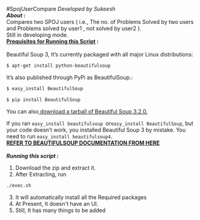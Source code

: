 #SpojUserCompare
<i>Developed by Sukeesh</i><br>
<b><i>
About :</i></b><br>
Compares two SPOJ users ( i.e., The no. of Problems Solved by two users and Problems solved by user1 , not solved by user2 ).<br>
Still in developing mode.<br>
<b><u>Prequisites for Running this Script</u> :</b><br><br>
Beautiful Soup 3, It’s currently packaged with all major Linux distributions:
```bash
$ apt-get install python-beautifulsoup
```


It’s also published through PyPi as BeautifulSoup.:
```bash
$ easy_install BeautifulSoup

$ pip install BeautifulSoup
```


You can also<a href="http://www.crummy.com/software/BeautifulSoup/bs3/download/3.x/BeautifulSoup-3.2.0.tar.gz"> download a tarball of Beautiful Soup 3.2.0.</a> 

If you ran ```easy_install beautifulsoup ```or```easy_install BeautifulSoup```, but your code doesn’t work, you installed Beautiful Soup 3 by mistake. You need to run ```easy_install beautifulsoup4```.<br>
<a href="http://www.crummy.com/software/BeautifulSoup/bs4/doc/"><b>REFER TO BEAUTIFULSOUP DOCUMENTATION FROM HERE</b></a> 
<br><br><b><i>
Running this script :</i></b><br>
1. Download the zip and extract it.<br>
2. After Extracting, run 
```bash  
./exec.sh
 ``` 
3. It will automatically install all the Required packages<br>
4. At Present, It doesn't have an UI.<br>
5. Still, It has many things to be added
<br><br>

